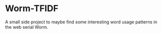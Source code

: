 # Worm-TFIDF
A small side project to maybe find some interesting word usage patterns in the web serial Worm.
